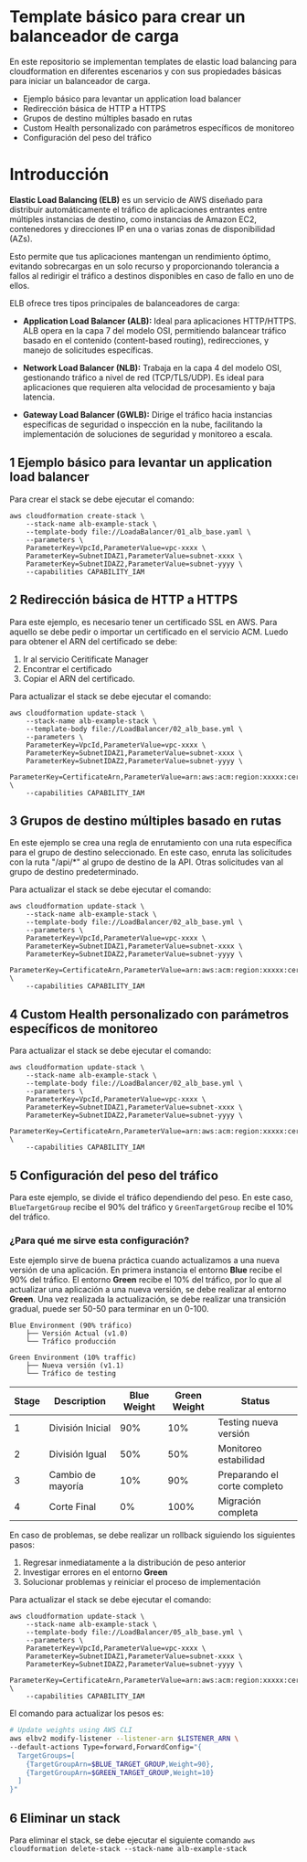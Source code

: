 # Template básico para crear un balanceador de carga

En este repositorio se implementan templates de elastic load balancing para cloudformation en diferentes escenarios y con sus propiedades básicas para iniciar un balanceador de carga.

- Ejemplo básico para levantar un application load balancer
- Redirección básica de HTTP a HTTPS
- Grupos de destino múltiples basado en rutas
- Custom Health personalizado con parámetros específicos de monitoreo
- Configuración del peso del tráfico

# Introducción

**Elastic Load Balancing (ELB)** es un servicio de AWS diseñado para distribuir automáticamente el tráfico de aplicaciones entrantes entre múltiples instancias de destino, como instancias de Amazon EC2, contenedores y direcciones IP en una o varias zonas de disponibilidad (AZs).

Esto permite que tus aplicaciones mantengan un rendimiento óptimo, evitando sobrecargas en un solo recurso y proporcionando tolerancia a fallos al redirigir el tráfico a destinos disponibles en caso de fallo en uno de ellos.

ELB ofrece tres tipos principales de balanceadores de carga:

- **Application Load Balancer (ALB):** Ideal para aplicaciones HTTP/HTTPS. ALB opera en la capa 7 del modelo OSI, permitiendo balancear tráfico basado en el contenido (content-based routing), redirecciones, y manejo de solicitudes específicas.

- **Network Load Balancer (NLB):** Trabaja en la capa 4 del modelo OSI, gestionando tráfico a nivel de red (TCP/TLS/UDP). Es ideal para aplicaciones que requieren alta velocidad de procesamiento y baja latencia.

- **Gateway Load Balancer (GWLB):** Dirige el tráfico hacia instancias específicas de seguridad o inspección en la nube, facilitando la implementación de soluciones de seguridad y monitoreo a escala.

## 1 Ejemplo básico para levantar un application load balancer

Para crear el stack se debe ejecutar el comando:

```
aws cloudformation create-stack \
    --stack-name alb-example-stack \
    --template-body file://LoadaBalancer/01_alb_base.yaml \
    --parameters \
    ParameterKey=VpcId,ParameterValue=vpc-xxxx \
    ParameterKey=SubnetIDAZ1,ParameterValue=subnet-xxxx \
    ParameterKey=SubnetIDAZ2,ParameterValue=subnet-yyyy \
    --capabilities CAPABILITY_IAM
```

## 2 Redirección básica de HTTP a HTTPS

Para este ejemplo, es necesario tener un certificado SSL en AWS. Para aquello se debe pedir o importar un certificado en el servicio ACM. Luedo para obtener el ARN del certificado se debe:

1. Ir al servicio Ceritificate Manager
2. Encontrar el certificado
3. Copiar el ARN del certificado.

Para actualizar el stack se debe ejecutar el comando:

```
aws cloudformation update-stack \
    --stack-name alb-example-stack \
    --template-body file://LoadBalancer/02_alb_base.yml \
    --parameters \
    ParameterKey=VpcId,ParameterValue=vpc-xxxx \
    ParameterKey=SubnetIDAZ1,ParameterValue=subnet-xxxx \
    ParameterKey=SubnetIDAZ2,ParameterValue=subnet-yyyy \
    ParameterKey=CertificateArn,ParameterValue=arn:aws:acm:region:xxxxx:certificate/xxxxxxxx \
    --capabilities CAPABILITY_IAM
```

## 3 Grupos de destino múltiples basado en rutas

En este ejemplo se crea una regla de enrutamiento con una ruta específica para el grupo de destino seleccionado. En este caso, enruta las solicitudes con la ruta "/api/*" al grupo de destino de la API. Otras solicitudes van al grupo de destino predeterminado.

Para actualizar el stack se debe ejecutar el comando:

```
aws cloudformation update-stack \
    --stack-name alb-example-stack \
    --template-body file://LoadBalancer/02_alb_base.yml \
    --parameters \
    ParameterKey=VpcId,ParameterValue=vpc-xxxx \
    ParameterKey=SubnetIDAZ1,ParameterValue=subnet-xxxx \
    ParameterKey=SubnetIDAZ2,ParameterValue=subnet-yyyy \
    ParameterKey=CertificateArn,ParameterValue=arn:aws:acm:region:xxxxx:certificate/xxxxxxxx \
    --capabilities CAPABILITY_IAM
```

## 4 Custom Health personalizado con parámetros específicos de monitoreo

Para actualizar el stack se debe ejecutar el comando:

```
aws cloudformation update-stack \
    --stack-name alb-example-stack \
    --template-body file://LoadBalancer/02_alb_base.yml \
    --parameters \
    ParameterKey=VpcId,ParameterValue=vpc-xxxx \
    ParameterKey=SubnetIDAZ1,ParameterValue=subnet-xxxx \
    ParameterKey=SubnetIDAZ2,ParameterValue=subnet-yyyy \
    ParameterKey=CertificateArn,ParameterValue=arn:aws:acm:region:xxxxx:certificate/xxxxxxxx \
    --capabilities CAPABILITY_IAM
```

## 5 Configuración del peso del tráfico

Para este ejemplo, se divide el tráfico dependiendo del peso. En este caso, `BlueTargetGroup` recibe el 90% del tráfico y `GreenTargetGroup` recibe el 10% del tráfico.

### ¿Para qué me sirve esta configuración?

Este ejemplo sirve de buena práctica cuando actualizamos a una nueva versión de una aplicación. En primera instancia el entorno **Blue** recibe el 90% del tráfico. El entorno **Green** recibe el 10% del tráfico, por lo que al actualizar una aplicación a una nueva versión, se debe realizar al entorno **Green**. Una vez realizada la actualización, se debe realizar una transición gradual, puede ser 50-50 para terminar en un 0-100.

```
Blue Environment (90% tráfico)
    ├── Versión Actual (v1.0)
    └── Tráfico producción

Green Environment (10% traffic)
    ├── Nueva versión (v1.1)
    └── Tráfico de testing
```

| Stage | Description | Blue Weight | Green Weight | Status |
|-------|-------------|-------------|--------------|--------|
| 1 | División Inicial | 90% | 10% | Testing nueva versión |
| 2 | División Igual | 50% | 50% | Monitoreo estabilidad |
| 3 | Cambio de mayoría | 10% | 90% | Preparando el corte completo |
| 4 | Corte Final | 0% | 100% | Migración completa |

En caso de problemas, se debe realizar un rollback siguiendo los siguientes pasos:

1. Regresar inmediatamente a la distribución de peso anterior
2. Investigar errores en el entorno **Green**
3. Solucionar problemas y reiniciar el proceso de implementación

Para actualizar el stack se debe ejecutar el comando:

```
aws cloudformation update-stack \
    --stack-name alb-example-stack \
    --template-body file://LoadBalancer/05_alb_base.yml \
    --parameters \
    ParameterKey=VpcId,ParameterValue=vpc-xxxx \
    ParameterKey=SubnetIDAZ1,ParameterValue=subnet-xxxx \
    ParameterKey=SubnetIDAZ2,ParameterValue=subnet-yyyy \
    ParameterKey=CertificateArn,ParameterValue=arn:aws:acm:region:xxxxx:certificate/xxxxxxxx \
    --capabilities CAPABILITY_IAM
```
El comando para actualizar los pesos es:

```bash
# Update weights using AWS CLI
aws elbv2 modify-listener --listener-arn $LISTENER_ARN \
--default-actions Type=forward,ForwardConfig="{
  TargetGroups=[
    {TargetGroupArn=$BLUE_TARGET_GROUP,Weight=90},
    {TargetGroupArn=$GREEN_TARGET_GROUP,Weight=10}
  ]
}"
```

## 6 Eliminar un stack

Para eliminar el stack, se debe ejecutar el siguiente comando `aws cloudformation delete-stack --stack-name alb-example-stack`
